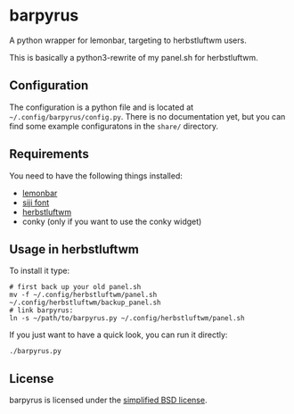 # barpyrus
A python wrapper for lemonbar, targeting to herbstluftwm users.

This is basically a python3-rewrite of my panel.sh for herbstluftwm.

## Configuration
The configuration is a python file and is located at
`~/.config/barpyrus/config.py`. There is no documentation yet, but you can find
some example configuratons in the `share/` directory.

## Requirements
You need to have the following things installed:

- [lemonbar](https://github.com/lemonboy/bar)
- [siji font](https://github.com/stark/siji)
- [herbstluftwm](https://github.com/herbstluftwm/herbstluftwm)
- conky (only if you want to use the conky widget)

## Usage in herbstluftwm
To install it type:
```
# first back up your old panel.sh
mv -f ~/.config/herbstluftwm/panel.sh ~/.config/herbstluftwm/backup_panel.sh
# link barpyrus:
ln -s ~/path/to/barpyrus.py ~/.config/herbstluftwm/panel.sh
```

If you just want to have a quick look, you can run it directly:
```
./barpyrus.py
```

## License
barpyrus is licensed under the [simplified BSD license](LICENSE).
